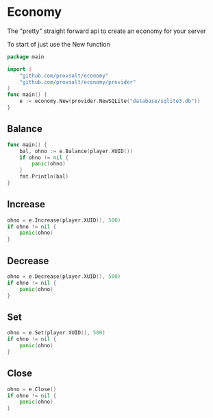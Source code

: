 # Economy
The "pretty" straight forward api to create an economy for your server

To start of just use the New function
```go
package main

import (
	"github.com/provsalt/economy"
	"github.com/provsalt/economy/provider"
)
func main() {
	e := economy.New(provider.NewSQLite("database/sqlite3.db"))
}
```

## Balance

```go
func main() {
    bal, ohno := e.Balance(player.XUID())
    if ohno != nil {
        panic(ohno)
    }
    fmt.Println(bal)
}
  ```

## Increase
```go
ohno = e.Increase(player.XUID(), 500)
if ohno != nil {
	panic(ohno)
}
```

## Decrease
```go
ohno = e.Decrease(player.XUID(), 500)
if ohno != nil {
	panic(ohno)
}
```

## Set
```go
ohno = e.Set(player.XUID(), 500)
if ohno != nil {
	panic(ohno)
}
```

## Close
```go
ohno = e.Close()
if ohno != nil {
	panic(ohno)
}
```
